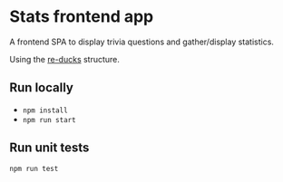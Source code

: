 # Stats frontend app

A frontend SPA to display trivia questions and gather/display statistics.

Using the [re-ducks](https://github.com/alexnm/re-ducks) structure.

## Run locally

- `npm install` 
- `npm run start`

## Run unit tests

```
npm run test
```
